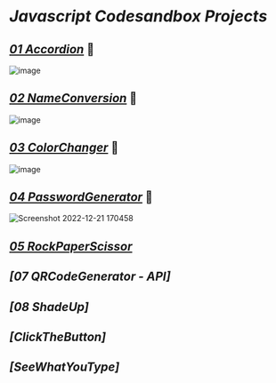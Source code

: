# _Javascript Codesandbox Projects_

## _[01 Accordion](https://accordion-using-js.netlify.app/)_ 🔗

![image](https://user-images.githubusercontent.com/91872149/205884127-62a3f115-7c21-43c9-a8c4-61b6fc1d53c1.png)

## _[02 NameConversion](https://name-conversion-using-js.netlify.app/)_ 🔗

![image](https://user-images.githubusercontent.com/91872149/205885168-e5a5961c-2ebe-4d40-b603-225ca8d7a55c.png)

## _[03 ColorChanger](https://colorchanger-using-js.netlify.app/)_ 🔗

![image](https://user-images.githubusercontent.com/91872149/205883978-d277a550-eb75-4b08-927f-c3f29e8eaf10.png)

## _[04 PasswordGenerator](https://passwordgenerate-js.netlify.app)_ 🔗
![Screenshot 2022-12-21 170458](https://user-images.githubusercontent.com/91872149/208896481-fdfeb47c-592b-4632-a313-9545e511acf7.png)

## _[05 RockPaperScissor](https://accordion-using-js.netlify.app/)_

## _[07 QRCodeGenerator - API]_

## _[08 ShadeUp]_

## _[ClickTheButton]_

## _[SeeWhatYouType]_
